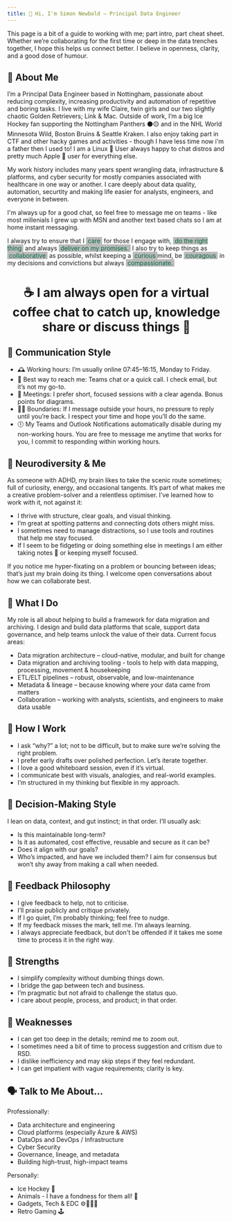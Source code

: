 ```yaml
---
title: 👋 Hi, I'm Simon Newbold – Principal Data Engineer
---
```


This page is a bit of a guide to working with me; part intro, part cheat sheet. Whether we’re collaborating for the first time or deep in the data trenches together, I hope this helps us connect better. I believe in openness, clarity, and a good dose of humour.

## 🧭 About Me
I’m a Principal Data Engineer based in Nottingham, passionate about reducing complexity, increasing productivity and automation of repetitive and boring tasks. I live with my wife Claire, twin girls and our two slightly chaotic Golden Retrievers; Link & Mac. Outside of work, I’m a big Ice Hockey fan supporting the Nottingham Panthers ⚫🟡 and in the NHL World Minnesota Wild, Boston Bruins & Seattle Kraken. I also enjoy taking part in CTF and other hacky games and activities - though I have less time now i'm a father then I used to! I am a Linux 🐧 User always happy to chat distros and pretty much Apple 🍎 user for everything else. 

My work history includes many years spent wrangling data, infrastructure & platforms, and cyber security for mostly companies associated with healthcare in one way or another. I care deeply about data quality, automation, securtity and making life easier for analysts, engineers, and everyone in between.

I'm always up for a good chat, so feel free to message me on teams - like most millenials I grew up with MSN and another text based chats so I am at home instant messaging.

I always try to ensure that I <span style="color: #00693c; background-color:#bbb">&nbsp;care&nbsp;</span> for those I engage with, <span style="color: #00693c; background-color:#bbb">&nbsp;do the right thing&nbsp;</span> and always <span style="color: #00693c; background-color:#bbb">&nbsp;deliver on my promises.&nbsp;</span> I also try to keep things as <span style="color: #00693c; background-color:#bbb">&nbsp;collaborative&nbsp;</span> as possible, whilst keeping a <span style="color: #00693c; background-color:#bbb">&nbsp;curious&nbsp;</span>mind, be <span style="color: #00693c; background-color:#bbb">&nbsp;couragous&nbsp;</span> in my decisions and convictions but always <span style="color: #00693c;background-color:#bbb">&nbsp;compassionate.&nbsp;</span>

#
# <div align="center">☕ I am always open for a virtual coffee chat to catch up, knowledge share or discuss things 🍵 </div>

## 📡 Communication Style
- 🕰️ Working hours: I’m usually online 07:45–16:15, Monday to Friday.
- 💬 Best way to reach me: Teams chat or a quick call. I check email, but it’s not my go-to.
- 📅 Meetings: I prefer short, focused sessions with a clear agenda. Bonus points for diagrams.
- 🧘‍♂️ Boundaries: If I message outside your hours, no pressure to reply until you’re back. I respect your time and hope you’ll do the same.
- 🕕 My Teams and Outlook Notifications automatically disable during my non-working hours. You are free to message me anytime that works for you, I commit to responding within working hours.

## 🧠 Neurodiversity & Me
As someone with ADHD, my brain likes to take the scenic route sometimes; full of curiosity, energy, and occasional tangents. It’s part of what makes me a creative problem-solver and a relentless optimiser.
I’ve learned how to work with it, not against it:
- I thrive with structure, clear goals, and visual thinking.
- I’m great at spotting patterns and connecting dots others might miss.
- I sometimes need to manage distractions, so I use tools and routines that help me stay focused.
- If I seem to be fidgeting or doing something else in meetings I am either taking notes 📝 or keeping myself focused.   

If you notice me hyper-fixating on a problem or bouncing between ideas; that’s just my brain doing its thing. I welcome open conversations about how we can collaborate best.

## 🧩 What I Do
My role is all about helping to build a framework for data migration and archiving. I design and build data platforms that scale, support data governance, and help teams unlock the value of their data.
Current focus areas:
- Data migration architecture – cloud-native, modular, and built for change
- Data migration and archiving tooling - tools to help with data mapping, processing, movement & housekeeping
- ETL/ELT pipelines – robust, observable, and low-maintenance
- Metadata & lineage – because knowing where your data came from matters
- Collaboration – working with analysts, scientists, and engineers to make data usable

## 🧭 How I Work
- I ask “why?” a lot; not to be difficult, but to make sure we’re solving the right problem.
- I prefer early drafts over polished perfection. Let’s iterate together.
- I love a good whiteboard session, even if it’s virtual.
- I communicate best with visuals, analogies, and real-world examples.
- I’m structured in my thinking but flexible in my approach.

## 🧠 Decision-Making Style
I lean on data, context, and gut instinct; in that order. I’ll usually ask:
- Is this maintainable long-term?
- Is it as automated, cost effective, reusable and secure as it can be?
- Does it align with our goals?
- Who’s impacted, and have we included them?
I aim for consensus but won’t shy away from making a call when needed.

## 🔄 Feedback Philosophy
- I give feedback to help, not to criticise.
- I’ll praise publicly and critique privately.
- If I go quiet, I’m probably thinking; feel free to nudge.
- If my feedback misses the mark, tell me. I’m always learning.
- I always appreciate feedback, but don't be offended if it takes me some time to process it in the right way.

## 🧪 Strengths
- I simplify complexity without dumbing things down.
- I bridge the gap between tech and business.
- I’m pragmatic but not afraid to challenge the status quo.
- I care about people, process, and product; in that order.

## 🐘 Weaknesses
- I can get too deep in the details; remind me to zoom out.
- I sometimes need a bit of time to process suggestion and critism due to RSD.
- I dislike inefficiency and may skip steps if they feel redundant.
- I can get impatient with vague requirements; clarity is key.

## 🗣️ Talk to Me About…
Professionally:
- Data architecture and engineering
- Cloud platforms (especially Azure & AWS)
- DataOps and DevOps / Infrastructure
- Cyber Security
- Governance, lineage, and metadata
- Building high-trust, high-impact teams

Personally:
- Ice Hockey 🏒
- Animals - I have a fondness for them all! 🫎
- Gadgets, Tech & EDC ⚙️🧑🏻‍💻
- Retro Gaming 🕹️
